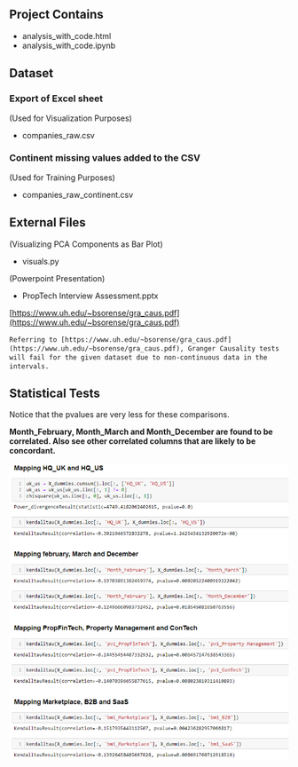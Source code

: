 Project Contains
----------------

- analysis_with_code.html
- analysis_with_code.ipynb

Dataset
-------

### Export of Excel sheet

(Used for Visualization Purposes)

- companies_raw.csv

### Continent missing values added to the CSV

(Used for Training Purposes)

- companies_raw_continent.csv

External Files
--------------

(Visualizing PCA Components as Bar Plot)

- visuals.py

(Powerpoint Presentation)

- PropTech Interview Assessment.pptx

[https://www.uh.edu/~bsorense/gra_caus.pdf](https://www.uh.edu/~bsorense/gra_caus.pdf)

```
Referring to [https://www.uh.edu/~bsorense/gra_caus.pdf](https://www.uh.edu/~bsorense/gra_caus.pdf), Granger Causality tests will fail for the given dataset due to non-continuous data in the intervals. 
```

Statistical Tests
-----------------

Notice that the pvalues are very less for these comparisons.

**Month_February, Month_March and Month_December are found to be correlated. Also see other correlated columns that are likely to be concordant.**

![./images/Kendalltau.PNG](./images/Kendalltau.PNG)
